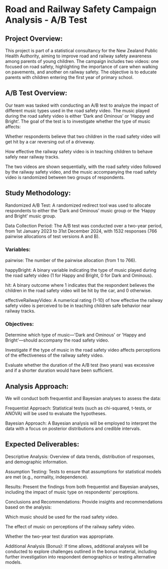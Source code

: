 # Road and Railway Safety Campaign Analysis - A/B Test
## Project Overview:
This project is part of a statistical consultancy for the New Zealand Public Health Authority, aiming to improve road and railway safety awareness among parents of young children. The campaign includes two videos: one focused on road safety, highlighting the importance of care when walking on pavements, and another on railway safety. The objective is to educate parents with children entering the first year of primary school.

## A/B Test Overview:
Our team was tasked with conducting an A/B test to analyze the impact of different music types used in the road safety video. The music played during the road safety video is either ‘Dark and Ominous’ or ‘Happy and Bright’. The goal of the test is to investigate whether the type of music affects:

Whether respondents believe that two children in the road safety video will get hit by a car reversing out of a driveway.

How effective the railway safety video is in teaching children to behave safely near railway tracks.

The two videos are shown sequentially, with the road safety video followed by the railway safety video, and the music accompanying the road safety video is randomized between two groups of respondents.

## Study Methodology:
Randomized A/B Test: A randomized redirect tool was used to allocate respondents to either the ‘Dark and Ominous’ music group or the ‘Happy and Bright’ music group.

Data Collection Period: The A/B test was conducted over a two-year period, from 1st January 2023 to 31st December 2024, with 1532 responses (766 pairwise allocations of test versions A and B).

### Variables:

pairwise: The number of the pairwise allocation (from 1 to 766).

happyBright: A binary variable indicating the type of music played during the road safety video (1 for Happy and Bright, 0 for Dark and Ominous).

hit: A binary outcome where 1 indicates that the respondent believes the children in the road safety video will be hit by the car, and 0 otherwise.

effectiveRailwayVideo: A numerical rating (1-10) of how effective the railway safety video is perceived to be in teaching children safe behavior near railway tracks.

### Objectives:
Determine which type of music—'Dark and Ominous' or 'Happy and Bright'—should accompany the road safety video.

Investigate if the type of music in the road safety video affects perceptions of the effectiveness of the railway safety video.

Evaluate whether the duration of the A/B test (two years) was excessive and if a shorter duration would have been sufficient.

## Analysis Approach:
We will conduct both frequentist and Bayesian analyses to assess the data:

Frequentist Approach: Statistical tests (such as chi-squared, t-tests, or ANOVA) will be used to evaluate the hypotheses.

Bayesian Approach: A Bayesian analysis will be employed to interpret the data with a focus on posterior distributions and credible intervals.

## Expected Deliverables:
Descriptive Analysis: Overview of data trends, distribution of responses, and demographic information.

Assumption Testing: Tests to ensure that assumptions for statistical models are met (e.g., normality, independence).

Results: Present the findings from both frequentist and Bayesian analyses, including the impact of music type on respondents' perceptions.

Conclusions and Recommendations: Provide insights and recommendations based on the analysis:

Which music should be used for the road safety video.

The effect of music on perceptions of the railway safety video.

Whether the two-year test duration was appropriate.

Additional Analysis (Bonus):
If time allows, additional analyses will be conducted to explore challenges outlined in the bonus material, including further investigation into respondent demographics or testing alternative models.
